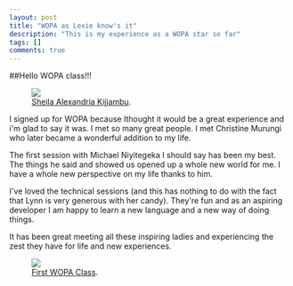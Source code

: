 ```yaml
---
layout: post
title: "WOPA as Lexie know's it"
description: "This is my experience as a WOPA star so far"
tags: []
comments: true
---
```


##Hello WOPA class!!!

<figure>
	<a href="http://wopaoutbox.github.io/images/_DSC9160-1.jpg
"><img src="http://wopaoutbox.github.io/images/_DSC9160-1.jpg
"></a>
	<figcaption><a href="http://wopaoutbox.github.io/images/_DSC9160-1.jpg
" title="True Likeness">Sheila Alexandria Kijjambu</a>.</figcaption>
</figure>

I signed up for WOPA because Ithought it would be a great experience and i'm glad to say it was.
I met so many great people. I met Christine Murungi who later became a wonderful addition to my life.

The first session with Michael Niyitegeka I should say has been my best. The things he said and showed us opened up a whole new world for me. I have a whole new perspective on my life thanks to him.

I've loved the technical sessions (and this has nothing to do with the fact that Lynn is very generous with her candy). They're fun and as an aspiring developer I am happy to learn a new language and a new way of doing things.

It has been great meeting all these inspiring ladies and experiencing the zest they have for life and new experiences.

<figure>
	<a href="http://wopaoutbox.github.io/images/image.jpg
"><img src="http://wopaoutbox.github.io/images/image.jpg
"></a>
	<figcaption><a href="http://wopaoutbox.github.io/images/image.jpg
" title="First Python Class">First WOPA Class</a>.</figcaption>
</figure>
